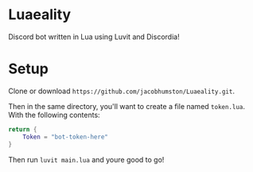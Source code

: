 # Luaeality
Discord bot written in Lua using Luvit and Discordia!

# Setup
Clone or download `https://github.com/jacobhumston/Luaeality.git`.

Then in the same directory, you'll want to create a file named `token.lua`. With the following contents:

```lua
return {
    Token = "bot-token-here"
}
```
Then run `luvit main.lua` and youre good to go!

